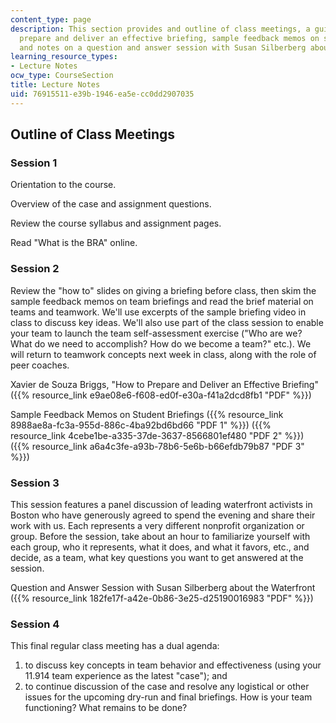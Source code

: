 ```yaml
---
content_type: page
description: This section provides and outline of class meetings, a guide on how to
  prepare and deliver an effective briefing, sample feedback memos on student briefings,
  and notes on a question and answer session with Susan Silberberg about the waterfront.
learning_resource_types:
- Lecture Notes
ocw_type: CourseSection
title: Lecture Notes
uid: 76915511-e39b-1946-ea5e-cc0dd2907035
---
```


Outline of Class Meetings
-------------------------

### Session 1

Orientation to the course.

Overview of the case and assignment questions.

Review the course syllabus and assignment pages.

Read "What is the BRA" online.

### Session 2

Review the "how to" slides on giving a briefing before class, then skim the sample feedback memos on team briefings and read the brief material on teams and teamwork. We'll use excerpts of the sample briefing video in class to discuss key ideas. We'll also use part of the class session to enable your team to launch the team self-assessment exercise ("Who are we? What do we need to accomplish? How do we become a team?" etc.). We will return to teamwork concepts next week in class, along with the role of peer coaches.

Xavier de Souza Briggs, "How to Prepare and Deliver an Effective Briefing" ({{% resource_link e9ae08e6-f608-ed0f-e30a-f41a2dcd8fb1 "PDF" %}})

Sample Feedback Memos on Student Briefings ({{% resource_link 8988ae8a-fc3a-955d-886c-4ba92bd6bd66 "PDF 1" %}}) ({{% resource_link 4cebe1be-a335-37de-3637-8566801ef480 "PDF 2" %}}) ({{% resource_link a6a4c3fe-a93b-78b6-5e6b-b66efdb79b87 "PDF 3" %}})

### Session 3

This session features a panel discussion of leading waterfront activists in Boston who have generously agreed to spend the evening and share their work with us. Each represents a very different nonprofit organization or group. Before the session, take about an hour to familiarize yourself with each group, who it represents, what it does, and what it favors, etc., and decide, as a team, what key questions you want to get answered at the session.

Question and Answer Session with Susan Silberberg about the Waterfront ({{% resource_link 182fe17f-a42e-0b86-3e25-d25190016983 "PDF" %}})

### Session 4

This final regular class meeting has a dual agenda:

1.  to discuss key concepts in team behavior and effectiveness (using your 11.914 team experience as the latest "case"); and
2.  to continue discussion of the case and resolve any logistical or other issues for the upcoming dry-run and final briefings. How is your team functioning? What remains to be done?